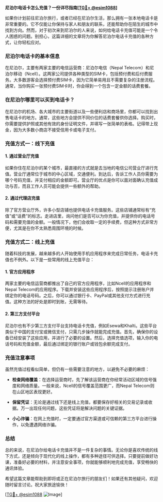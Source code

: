 **尼泊尔电话卡怎么充值？一份详尽指南[[TG💪+ @esim1088](https://t.me/s/esim1088)]**

如果你计划前往尼泊尔旅行，或者已经在尼泊尔生活，那么拥有一张本地电话卡是非常重要的。它不仅能让你保持与家人和朋友的联系，还能帮助你在陌生的城市中找到方向。然而，对于初次来到尼泊尔的人来说，如何给电话卡充值可能是一个令人困惑的问题。别担心，这篇详细的文章将为你解答尼泊尔电话卡充值的各种方式，让你轻松应对。

### 尼泊尔电话卡的基本信息

在尼泊尔，主要有两家主要的电信运营商：尼泊尔电信（Nepal Telecom）和尼泊尔移动（Ncell）。这两家公司提供各种类型的SIM卡，包括预付费和后付费服务。大多数游客会选择预付费SIM卡，因为它简单易用且不需要复杂的注册流程。通常，当你购买一张预付费SIM卡时，你会得到一个包含一定金额的话费套餐。

### 在尼泊尔哪里可以买到电话卡？

在尼泊尔的机场、各大城市的主要街道以及一些便利店和商场里，你都可以找到出售电话卡的地方。通常，这些地方会提供不同价位的话费套餐供你选择。购买时，你需要提供护照或其他有效的身份证明文件，并填写一张简单的表格。记得带上现金，因为大多数小商店不接受信用卡或电子支付。

### 充值方式一：线下充值

#### 1. 通过营业厅充值
如果你住在尼泊尔的某个城市，最直接的方式就是去当地的电信公司营业厅进行充值。营业厅通常位于城市的中心区域，交通便利。到达后，告诉工作人员你需要为哪个号码充值，并支付相应的金额即可。营业厅的优点是你可以面对面确认充值成功与否，而且工作人员可能会提供一些额外的帮助。

#### 2. 通过代理店充值
除了官方营业厅外，许多小型店铺也提供电话卡充值服务。这些店铺通常标有“充值”或“话费”的标志。走进店里，询问他们是否可以为你充值，并提供你的电话号码和需要充值的金额。一般情况下，他们会收取一定的手续费，但这种方式非常方便，尤其是在你不太熟悉周围环境的时候。

### 充值方式二：线上充值

随着科技的发展，越来越多的人开始使用手机应用程序来完成日常任务，电话卡充值也不例外。以下是一些常用的线上充值平台：

#### 1. 官方应用程序
两家主要的电信运营商都推出了自己的官方应用程序，比如Ncell的应用程序和Nepal Telecom的应用程序。下载并安装这些应用程序后，按照提示注册账户并绑定你的电话号码。之后，你可以通过银行卡、PayPal或其他支付方式进行充值。这种方法的好处是即时到账，无需等待。

#### 2. 第三方支付平台
尼泊尔也有不少第三方支付平台支持电话卡充值，例如Esewa和Khalti。这些平台类似于中国的支付宝或微信支付，只需几步操作就能完成充值。首先，确保你的设备已经安装了这些应用，并进行了必要的设置。然后，选择充值选项，输入你的电话号码和充值金额，最后通过绑定的银行账户或钱包余额完成支付。

### 充值注意事项

虽然充值过程看似简单，但仍有一些需要注意的地方，以避免不必要的麻烦：

- **检查网络覆盖**：在选择运营商时，先了解该运营商在你经常活动区域的信号强度和网络质量。一般来说，Ncell的信号覆盖范围更广，而Nepal Telecom则在山区地区表现更好。
  
- **保留凭证**：无论是通过线下还是线上充值，都要保存好相关的交易记录或收据。万一出现任何问题，这些凭证将是解决问题的关键证据。

- **小心诈骗**：在网上充值时，一定要通过官方渠道或可信赖的第三方平台进行操作，以免遭遇网络诈骗。

### 总结

总的来说，在尼泊尔给电话卡充值并不是一件复杂的事情。无论你是喜欢传统的线下方式，还是倾向于现代化的线上操作，都有多种途径可供选择。只要提前做好功课，准备好必要的材料，并注意安全事项，你就能够顺利地完成充值，享受畅快的通讯体验。

希望这篇文章能帮助到即将或正在尼泊尔旅行的朋友们！如果还有其他疑问，欢迎随时留言讨论。祝大家旅途愉快！

[[TG💪+ @esim1088](https://t.me/s/esim1088) ![Image](https://i.postimg.cc/4NQfJmqS/Snipaste-2025-05-13-00-14-12.png)]